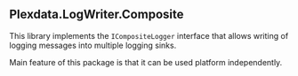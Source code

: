 ﻿
## Plexdata.LogWriter.Composite

This library implements the `ICompositeLogger` interface that allows writing 
of logging messages into multiple logging sinks.

Main feature of this package is that it can be used platform independently.
